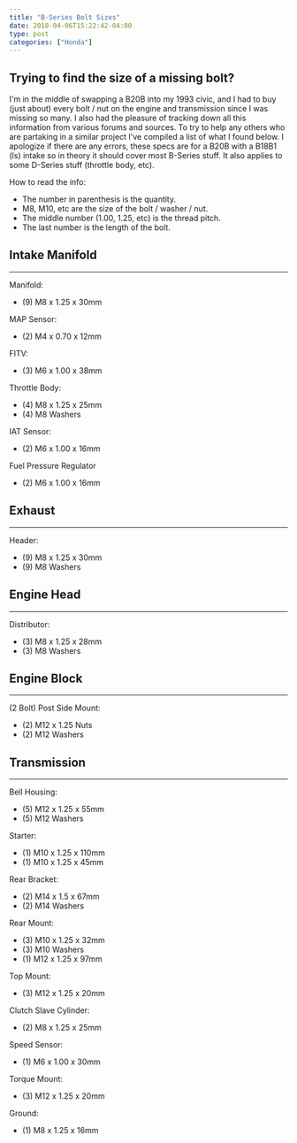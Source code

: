 ```yaml
---
title: "B-Series Bolt Sizes"
date: 2018-04-06T15:22:42-04:00
type: post
categories: ["Honda"]
---
```


Trying to find the size of a missing bolt?
---

I'm in the middle of swapping a B20B into my 1993 civic, and I had to buy (just about) every bolt / nut on the engine and transmission since I was missing so many. I also had the pleasure of tracking down all this information from various forums and sources. To try to help any others who are partaking in a similar project I've compiled a list of what I found below. I apologize if there are any errors, these specs are for a B20B with a B18B1 (ls) intake so in theory it should cover most B-Series stuff. It also applies to some D-Series stuff (throttle body, etc). 

How to read the info:

* The number in parenthesis is the quantity.
* M8, M10, etc are the size of the bolt / washer / nut.
* The middle number (1.00, 1.25, etc) is the thread pitch.
* The last number is the length of the bolt.

Intake Manifold
---
- - - 
Manifold:

* (9) M8 x 1.25 x 30mm

MAP Sensor:

* (2) M4 x 0.70 x 12mm

FITV:

* (3) M6 x 1.00 x 38mm

Throttle Body:

* (4) M8 x 1.25 x 25mm
* (4) M8 Washers

IAT Sensor:

* (2) M6 x 1.00 x 16mm

Fuel Pressure Regulator

* (2) M6 x 1.00 x 16mm

Exhaust
---
- - -
Header:

* (9) M8 x 1.25 x 30mm
* (9) M8 Washers

Engine Head
---
- - -
Distributor:

* (3) M8 x 1.25 x 28mm
* (3) M8 Washers

Engine Block
---
- - -
(2 Bolt) Post Side Mount:

* (2) M12 x 1.25 Nuts
* (2) M12 Washers

Transmission
---
- - -
Bell Housing:

* (5) M12 x 1.25 x 55mm
* (5) M12 Washers

Starter: 

* (1) M10 x 1.25 x 110mm
* (1) M10 x 1.25 x 45mm

Rear Bracket:

* (2) M14 x 1.5 x 67mm
* (2) M14 Washers

Rear Mount:

* (3) M10 x 1.25 x 32mm
* (3) M10 Washers
* (1) M12 x 1.25 x 97mm

Top Mount:

* (3) M12 x 1.25 x 20mm

Clutch Slave Cylinder:

* (2) M8 x 1.25 x 25mm

Speed Sensor:

* (1) M6 x 1.00 x 30mm

Torque Mount:

* (3) M12 x 1.25 x 20mm

Ground:

* (1) M8 x 1.25 x 16mm










